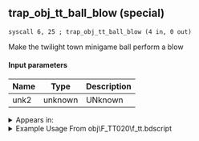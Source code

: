 ## trap_obj_tt_ball_blow (special)

`syscall 6, 25 ; trap_obj_tt_ball_blow (4 in, 0 out)`

Make the twilight town minigame ball perform a blow

#### Input parameters
| Name | Type | Description
|------|------|------------
| unk2   | unknown   | UNknown




<details>
	<summary>Appears in:</summary>
| filename | Entity (obj)
|----------|-------------
| obj\F_TT020\f_tt.bdscript       | ((F) Juggling ball (TT))          

</details>

<details>
	<summary>Example Usage From obj\F_TT020\f_tt.bdscript</summary>
```
L165:
 drop 
 pushFromFSp 4
 memcpyToSpVal 16, 112
 pushFromPSpVal 112
 pushImm 12
 add 
 pushImmf 0
 memcpy 0
 pushImm 153
 pushImm 0
 syscall 1, 41 ; trap_signal_call (2 in, 0 out)
 pushFromFSp 0
 pushImm 20
 add 
 dup 
 fetchValue 0
 pushImm 1
 add 
 memcpy 0
 pushFromFSp 0
 gosub 8, L504
 pushFromFSp 0
 syscall 1, 60 ; trap_obj_is_air (1 in, 1 out)
 eqz 
 jz L240
 pushFromPSpVal 112
 pushImm 4
 add 
 pushImmf 60
 memcpy 0
 pushFromFSp 0
 pushFromPSpVal 112
 pushFromPSpVal 112
 fetchValue 4
 pushFromPSpVal 112
 fetchValue 12
 syscall 6, 25 ; trap_obj_tt_ball_blow (4 in, 0 out)
 jmp L475
```
</details>

